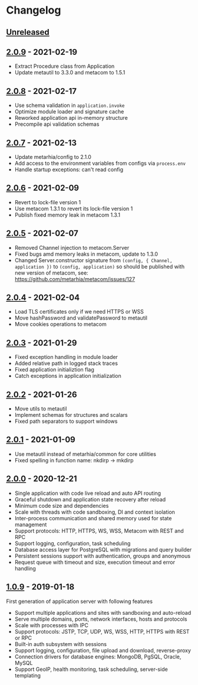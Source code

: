 # Changelog

## [Unreleased][unreleased]

## [2.0.9][] - 2021-02-19

- Extract Procedure class from Application
- Update metautil to 3.3.0 and metacom to 1.5.1

## [2.0.8][] - 2021-02-17

- Use schema validation in `application.invoke`
- Optimize module loader and signature cache
- Reworked application api in-memory structure
- Precompile api validation schemas

## [2.0.7][] - 2021-02-13

- Update metarhia/config to 2.1.0
- Add access to the environment variables from configs via `process.env`
- Handle startup exceptions: can't read config

## [2.0.6][] - 2021-02-09

- Revert to lock-file version 1
- Use metacom 1.3.1 to revert its lock-file version 1
- Publish fixed memory leak in metacom 1.3.1

## [2.0.5][] - 2021-02-07

- Removed Channel injection to metacom.Server
- Fixed bugs amd memory leaks in metacom, update to 1.3.0
- Changed Server.constructor signature from
  `(config, { Channel, application })` to `(config, application)`
  so should be published with new version of metacom, see:
  https://github.com/metarhia/metacom/issues/127

## [2.0.4][] - 2021-02-04

- Load TLS certificates only if we need HTTPS or WSS
- Move hashPassword and validatePassword to metautil
- Move cookies operations to metacom

## [2.0.3][] - 2021-01-29

- Fixed exception handling in module loader
- Added relative path in logged stack traces
- Fixed application initializtion flag
- Catch exceptions in application initialization

## [2.0.2][] - 2021-01-26

- Move utils to metautil
- Implement schemas for structures and scalars
- Fixed path separators to support windows

## [2.0.1][] - 2021-01-09

- Use metautil instead of metarhia/common for core utilities
- Fixed spelling in function name: nkdirp -> mkdirp

## [2.0.0][] - 2020-12-21

- Single application with code live reload and auto API routing
- Graceful shutdown and application state recovery after reload
- Minimum code size and dependencies
- Scale with threads with code sandboxing, DI and context isolation
- Inter-process communication and shared memory used for state management
- Support protocols: HTTP, HTTPS, WS, WSS, Metacom with REST and RPC
- Support logging, configuration, task scheduling
- Database access layer for PostgreSQL with migrations and query builder
- Persistent sessions support with authentication, groups and anonymous
- Request queue with timeout and size, execution timeout and error handling

## [1.0.9][] - 2019-01-18

First generation of application server with following features

- Support multiple applications and sites with sandboxing and auto-reload
- Serve multiple domains, ports, network interfaces, hosts and protocols
- Scale with processes with IPC
- Support protocols: JSTP, TCP, UDP, WS, WSS, HTTP, HTTPS with REST or RPC
- Built-in auth subsystem with sessions
- Support logging, configuration, file upload and download, reverse-proxy
- Connection drivers for database engines: MongoDB, PgSQL, Oracle, MySQL
- Support GeoIP, health monitoring, task scheduling, server-side templating

[unreleased]: https://github.com/metarhia/impress/compare/v2.0.9...HEAD
[2.0.9]: https://github.com/metarhia/impress/compare/v2.0.8...v2.0.9
[2.0.8]: https://github.com/metarhia/impress/compare/v2.0.7...v2.0.8
[2.0.7]: https://github.com/metarhia/impress/compare/v2.0.6...v2.0.7
[2.0.6]: https://github.com/metarhia/impress/compare/v2.0.5...v2.0.6
[2.0.5]: https://github.com/metarhia/impress/compare/v2.0.4...v2.0.5
[2.0.4]: https://github.com/metarhia/impress/compare/v2.0.3...v2.0.4
[2.0.3]: https://github.com/metarhia/impress/compare/v2.0.2...v2.0.3
[2.0.2]: https://github.com/metarhia/impress/compare/v2.0.1...v2.0.2
[2.0.1]: https://github.com/metarhia/impress/compare/v2.0.0...v2.0.1
[2.0.0]: https://github.com/metarhia/impress/compare/v1.0.9...v2.0.0
[1.0.9]: https://github.com/metarhia/impress/releases/tag/v1.0.9
